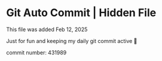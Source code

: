 # Git Auto Commit | Hidden File

This file was added Feb 12, 2025

Just for fun and keeping my daily git commit active 🤪

commit number: 431989
